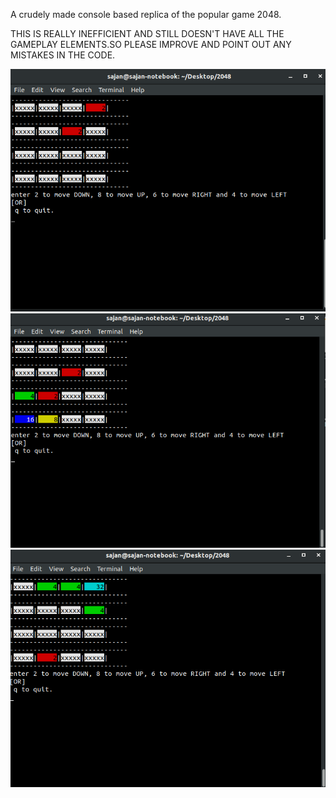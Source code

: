 A crudely made console based replica of the popular game 2048.

THIS IS REALLY INEFFICIENT AND STILL DOESN'T HAVE ALL THE GAMEPLAY ELEMENTS.SO PLEASE IMPROVE AND POINT OUT ANY MISTAKES IN THE CODE.

![SCREENSHOT](./screenshots/scrshot-1.png)
![SCREENSHOT](./screenshots/scrshot-2.png)
![SCREENSHOT](./screenshots/scrshot-3.png)

